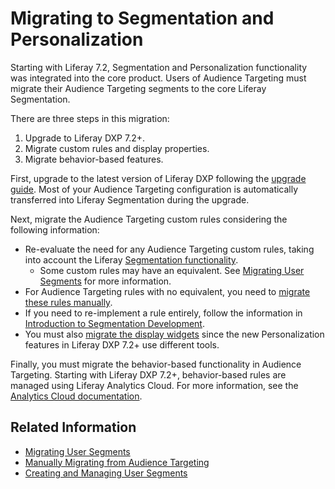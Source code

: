 # Migrating to Segmentation and Personalization

Starting with Liferay 7.2, Segmentation and Personalization functionality was integrated into the core product. Users of Audience Targeting must migrate their Audience Targeting segments to the core Liferay Segmentation.

There are three steps in this migration:

1. Upgrade to Liferay DXP 7.2+.
1. Migrate custom rules and display properties.
1. Migrate behavior-based features.

First, upgrade to the latest version of Liferay DXP following the [upgrade guide](../../../installation-and-upgrades/upgrading-liferay/upgrade-basics/upgrade-overview.md). Most of your Audience Targeting configuration is automatically transferred into Liferay Segmentation during the upgrade.

Next, migrate the Audience Targeting custom rules considering the following information:

- Re-evaluate the need for any Audience Targeting custom rules, taking into account the Liferay [Segmentation functionality](../segmentation/creating-and-managing-user-segments.md). 
  - Some custom rules may have an equivalent. See [Migrating User Segments](./migrating-user-segments.md) for more information.
- For Audience Targeting rules with no equivalent, you need to [migrate these rules manually](./manually-migrating-from-audience-targeting.md).
- If you need to re-implement a rule entirely, follow the information in [Introduction to Segmentation Development](../developer-guide/introduction-to-segmentation-development.md).
- You must also [migrate the display widgets](./manually-migrating-from-audience-targeting.md#migrating-display-properties) since the new Personalization features in Liferay DXP 7.2+ use different tools.  

Finally, you must migrate the behavior-based functionality in Audience Targeting. Starting with Liferay DXP 7.2+, behavior-based rules are managed using Liferay Analytics Cloud. For more information, see the [Analytics Cloud documentation](https://learn.liferay.com/analytics-cloud/latest/en/people/segments/segments.html).

## Related Information

- [Migrating User Segments](./migrating-user-segments.md)
- [Manually Migrating from Audience Targeting](./manually-migrating-from-audience-targeting.md)
- [Creating and Managing User Segments](../segmentation/creating-and-managing-user-segments.md)